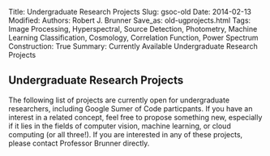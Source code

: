 Title: Undergraduate Research Projects
Slug: gsoc-old
Date: 2014-02-13
Modified: 
Authors: Robert J. Brunner
Save_as: old-ugprojects.html
Tags: Image Processing, Hyperspectral, Source Detection, Photometry, Machine Learning Classification, Cosmology, Correlation Function, Power Spectrum
Construction: True
Summary: Currently Available Undergraduate Research Projects

## Undergraduate Research Projects

The following list of projects are currently open for undergraduate
researchers, including Google Sumer of Code particpants. If you have an
interest in a related concept, feel free to propose something new,
especially if it lies in the fields of computer vision, machine
learning, or cloud computing (or all three!). If you are interested in
any of these projects, please contact Professor Brunner directly.
